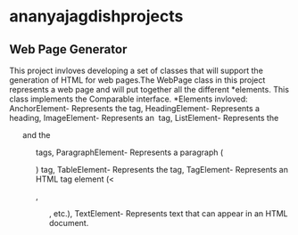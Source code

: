 # ananyajagdishprojects

## Web Page Generator
This project invloves developing a set of classes that will support the generation of HTML for web pages.The WebPage class in this project represents a web page and will put together all the different *elements.  This class implements the Comparable interface. 
*Elements invloved: 
AnchorElement- Represents the <a> tag, HeadingElement- Represents a heading, ImageElement- Represents an <img> tag, ListElement- Represents the <ul> and the <ol> tags, ParagraphElement- Represents a paragraph (<p>) tag, TableElement- Represents the <table> tag, TagElement- Represents an HTML tag element (<<p>, <ul>, etc.), TextElement- Represents text that can appear in an HTML document.
